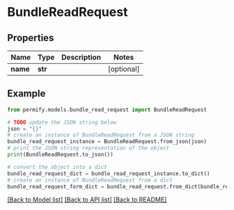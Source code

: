 # BundleReadRequest


## Properties

Name | Type | Description | Notes
------------ | ------------- | ------------- | -------------
**name** | **str** |  | [optional] 

## Example

```python
from permify.models.bundle_read_request import BundleReadRequest

# TODO update the JSON string below
json = "{}"
# create an instance of BundleReadRequest from a JSON string
bundle_read_request_instance = BundleReadRequest.from_json(json)
# print the JSON string representation of the object
print(BundleReadRequest.to_json())

# convert the object into a dict
bundle_read_request_dict = bundle_read_request_instance.to_dict()
# create an instance of BundleReadRequest from a dict
bundle_read_request_form_dict = bundle_read_request.from_dict(bundle_read_request_dict)
```
[[Back to Model list]](../README.md#documentation-for-models) [[Back to API list]](../README.md#documentation-for-api-endpoints) [[Back to README]](../README.md)


